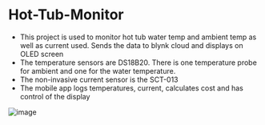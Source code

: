 # Hot-Tub-Monitor
 * This project is used to monitor hot tub water temp and ambient temp as well as current used. Sends the data to blynk cloud and displays on OLED screen
 * The temperature sensors are DS18B20. There is one temperature probe for ambient and one for the water temperature.
 * The non-invasive current sensor is the SCT-013
 * The mobile app logs temperatures, current, calculates cost and has control of the display

![image](https://github.com/craigg96/Hot_Tub_Monitor/blob/master/hot_tub_monitor.png?raw=true)




